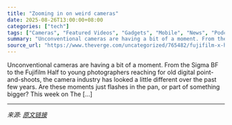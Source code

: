 ```yaml
---
title: "Zooming in on weird cameras"
date: 2025-08-26T13:00:00+08:00
categories: ["tech"]
tags: ["Cameras", "Featured Videos", "Gadgets", "Mobile", "News", "Podcasts", "Tech", "Vergecast"]
summary: "Unconventional cameras are having a bit of a moment. From the Sigma BF to the Fujifilm Half to young photographers reaching for old digital point-and-shoots, the camera industry has looked a little di"
source_url: "https://www.theverge.com/uncategorized/765482/fujifilm-x-half-sigma-bf-petapixel-chris-jordan-iphone-mini"
---
```


Unconventional cameras are having a bit of a moment. From the Sigma BF to the Fujifilm Half to young photographers reaching for old digital point-and-shoots, the camera industry has looked a little different over the past few years. Are these moments just flashes in the pan, or part of something bigger? This week on The [&#8230;]

---

*来源: [原文链接](https://www.theverge.com/uncategorized/765482/fujifilm-x-half-sigma-bf-petapixel-chris-jordan-iphone-mini)*
